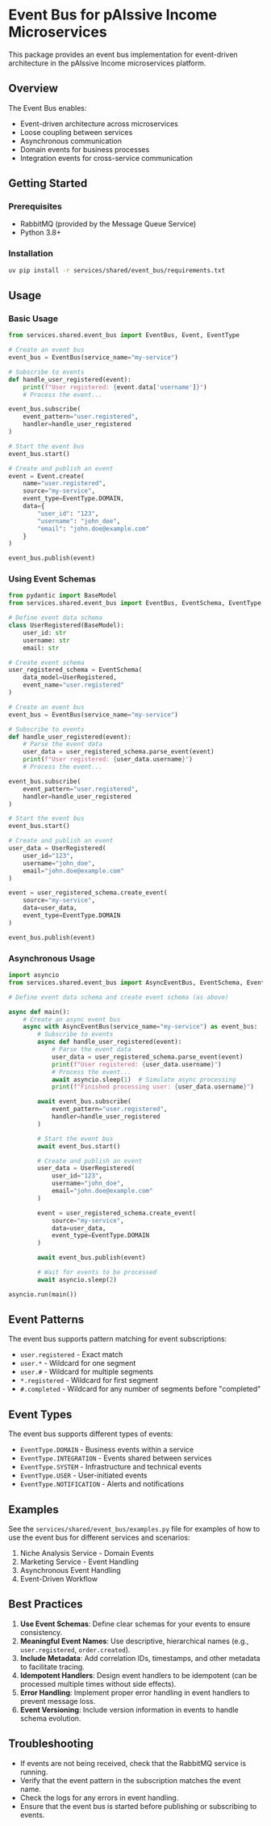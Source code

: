 # Event Bus for pAIssive Income Microservices

This package provides an event bus implementation for event-driven architecture in the pAIssive Income microservices platform.

## Overview

The Event Bus enables:

- Event-driven architecture across microservices
- Loose coupling between services
- Asynchronous communication
- Domain events for business processes
- Integration events for cross-service communication

## Getting Started

### Prerequisites

- RabbitMQ (provided by the Message Queue Service)
- Python 3.8+

### Installation

```bash
uv pip install -r services/shared/event_bus/requirements.txt
```

## Usage

### Basic Usage

```python
from services.shared.event_bus import EventBus, Event, EventType

# Create an event bus
event_bus = EventBus(service_name="my-service")

# Subscribe to events
def handle_user_registered(event):
    print(f"User registered: {event.data['username']}")
    # Process the event...

event_bus.subscribe(
    event_pattern="user.registered",
    handler=handle_user_registered
)

# Start the event bus
event_bus.start()

# Create and publish an event
event = Event.create(
    name="user.registered",
    source="my-service",
    event_type=EventType.DOMAIN,
    data={
        "user_id": "123",
        "username": "john_doe",
        "email": "john.doe@example.com"
    }
)

event_bus.publish(event)
```

### Using Event Schemas

```python
from pydantic import BaseModel
from services.shared.event_bus import EventBus, EventSchema, EventType

# Define event data schema
class UserRegistered(BaseModel):
    user_id: str
    username: str
    email: str

# Create event schema
user_registered_schema = EventSchema(
    data_model=UserRegistered,
    event_name="user.registered"
)

# Create an event bus
event_bus = EventBus(service_name="my-service")

# Subscribe to events
def handle_user_registered(event):
    # Parse the event data
    user_data = user_registered_schema.parse_event(event)
    print(f"User registered: {user_data.username}")
    # Process the event...

event_bus.subscribe(
    event_pattern="user.registered",
    handler=handle_user_registered
)

# Start the event bus
event_bus.start()

# Create and publish an event
user_data = UserRegistered(
    user_id="123",
    username="john_doe",
    email="john.doe@example.com"
)

event = user_registered_schema.create_event(
    source="my-service",
    data=user_data,
    event_type=EventType.DOMAIN
)

event_bus.publish(event)
```

### Asynchronous Usage

```python
import asyncio
from services.shared.event_bus import AsyncEventBus, EventSchema, EventType

# Define event data schema and create event schema (as above)

async def main():
    # Create an async event bus
    async with AsyncEventBus(service_name="my-service") as event_bus:
        # Subscribe to events
        async def handle_user_registered(event):
            # Parse the event data
            user_data = user_registered_schema.parse_event(event)
            print(f"User registered: {user_data.username}")
            # Process the event...
            await asyncio.sleep(1)  # Simulate async processing
            print(f"Finished processing user: {user_data.username}")

        await event_bus.subscribe(
            event_pattern="user.registered",
            handler=handle_user_registered
        )

        # Start the event bus
        await event_bus.start()

        # Create and publish an event
        user_data = UserRegistered(
            user_id="123",
            username="john_doe",
            email="john.doe@example.com"
        )

        event = user_registered_schema.create_event(
            source="my-service",
            data=user_data,
            event_type=EventType.DOMAIN
        )

        await event_bus.publish(event)

        # Wait for events to be processed
        await asyncio.sleep(2)

asyncio.run(main())
```

## Event Patterns

The event bus supports pattern matching for event subscriptions:

- `user.registered` - Exact match
- `user.*` - Wildcard for one segment
- `user.#` - Wildcard for multiple segments
- `*.registered` - Wildcard for first segment
- `#.completed` - Wildcard for any number of segments before "completed"

## Event Types

The event bus supports different types of events:

- `EventType.DOMAIN` - Business events within a service
- `EventType.INTEGRATION` - Events shared between services
- `EventType.SYSTEM` - Infrastructure and technical events
- `EventType.USER` - User-initiated events
- `EventType.NOTIFICATION` - Alerts and notifications

## Examples

See the `services/shared/event_bus/examples.py` file for examples of how to use the event bus for different services and scenarios:

1. Niche Analysis Service - Domain Events
2. Marketing Service - Event Handling
3. Asynchronous Event Handling
4. Event-Driven Workflow

## Best Practices

1. **Use Event Schemas**: Define clear schemas for your events to ensure consistency.
2. **Meaningful Event Names**: Use descriptive, hierarchical names (e.g., `user.registered`, `order.created`).
3. **Include Metadata**: Add correlation IDs, timestamps, and other metadata to facilitate tracing.
4. **Idempotent Handlers**: Design event handlers to be idempotent (can be processed multiple times without side effects).
5. **Error Handling**: Implement proper error handling in event handlers to prevent message loss.
6. **Event Versioning**: Include version information in events to handle schema evolution.

## Troubleshooting

- If events are not being received, check that the RabbitMQ service is running.
- Verify that the event pattern in the subscription matches the event name.
- Check the logs for any errors in event handling.
- Ensure that the event bus is started before publishing or subscribing to events.
